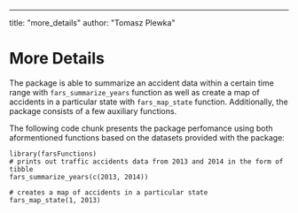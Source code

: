 ---
title: "more_details"
author: "Tomasz Plewka"
# More Details

The package is able to summarize an accident data within a certain time range with `fars_summarize_years` function as well as create a map of accidents in a particular state with `fars_map_state` function. Additionally, the package consists of a few auxiliary functions.

The following code chunk presents the package perfomance using both aformentioned functions based on the datasets provided with the package:

```{r setup}
library(farsFunctions)
# prints out traffic accidents data from 2013 and 2014 in the form of tibble
fars_summarize_years(c(2013, 2014))

# creates a map of accidents in a particular state
fars_map_state(1, 2013)
```
